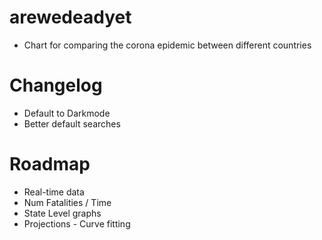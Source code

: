 # arewedeadyet
- Chart for comparing the corona epidemic between different countries


# Changelog
- Default to Darkmode
- Better default searches


# Roadmap
- Real-time data
- Num Fatalities / Time
- State Level graphs
- Projections - Curve fitting
